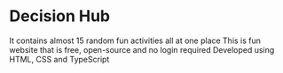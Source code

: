 # Decision Hub

It contains almost 15 random fun activities all at one place
This is fun website that is free, open-source and no login required
Developed using HTML, CSS and TypeScript
